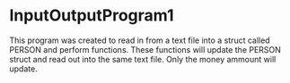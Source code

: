 # InputOutputProgram1
This program was created to read in from a text file into a struct called PERSON and perform functions. These functions will update the PERSON struct and read out into the same text file. Only the money ammount will update. 
